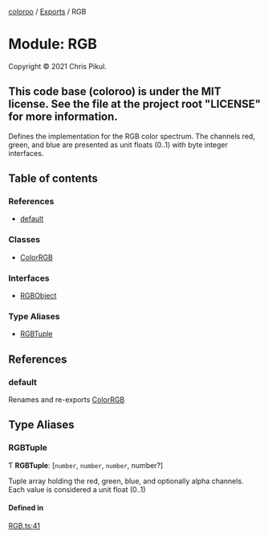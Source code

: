 [coloroo](../README.md) / [Exports](../modules.md) / RGB

# Module: RGB

Copyright © 2021 Chris Pikul.

This code base (coloroo) is under the MIT license. See the file at the
project root "LICENSE" for more information.
-----------------------------------------------------------------------------

Defines the implementation for the RGB color spectrum. The channels red,
green, and blue are presented as unit floats (0..1) with byte integer
interfaces.

## Table of contents

### References

- [default](RGB.md#default-2)

### Classes

- [ColorRGB](../classes/RGB.ColorRGB.md)

### Interfaces

- [RGBObject](../interfaces/RGB.RGBObject.md)

### Type Aliases

- [RGBTuple](RGB.md#rgbtuple)

## References

### default

Renames and re-exports [ColorRGB](../classes/RGB.ColorRGB.md)

## Type Aliases

### RGBTuple

Ƭ **RGBTuple**: [`number`, `number`, `number`, number?]

Tuple array holding the red, green, blue, and optionally alpha channels.
Each value is considered a unit float (0..1)

#### Defined in

[RGB.ts:41](https://github.com/chris-pikul/coloroo/blob/ffcd5a2/src/RGB.ts#L41)
